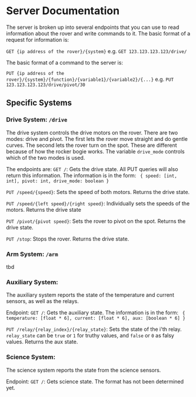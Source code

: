 # Server Documentation
The server is broken up into several endpoints that you can use to read information about the rover and write commands to it. The basic format of a request for information is:

`GET {ip address of the rover}/{system}`
e.g. `GET 123.123.123.123/drive/`

The basic format of a command to the server is:

`PUT {ip address of the rover}/{system}/{function}/{variable1}/{variable2}/{...}`
e.g. `PUT 123.123.123.123/drive/pivot/30`


## Specific Systems
### Drive System: `/drive`
The drive system controls the drive motors on the rover. There are two modes: drive and pivot. The first lets the rover move straight and do gentle curves. The second lets the rover turn on the spot. These are different because of how the rocker bogie works. The variable `drive_mode` controls which of the two modes is used.

The endpoints are:
`GET /`: Gets the drive state. All PUT queries will also return this information. The information is in the form: ``` {
	speed: [int, int], pivot: int, drive_mode: boolean
}```

`PUT /speed/{speed}`: Sets the speed of both motors. Returns the drive state.

`PUT /speed/{left speed}/{right speed}`: Individually sets the speeds of the motors. Returns the drive state

`PUT /pivot/{pivot speed}`: Sets the rover to pivot on the spot. Returns the drive state.

`PUT /stop`: Stops the rover. Returns the drive state.


### Arm System: `/arm`
tbd

### Auxiliary System:
The auxiliary system reports the state of the temperature and current sensors, as well as the relays.

Endpoint:
`GET /`: Gets the auxiliary state. The information is in the form: ``` {
	temperature: [float * 6], current: [float * 6], aux: [boolean * 6]
}```

`PUT /relay/{relay_index}/{relay_state}`: Sets the state of the i'th relay. `relay_state` can be `true` or `1` for truthy values, and `false` or `0` as falsy values. Returns the aux state.

### Science System:
The science system reports the state from the science sensors.

Endpoint:
`GET /`: Gets science state. The format has not been determined yet.